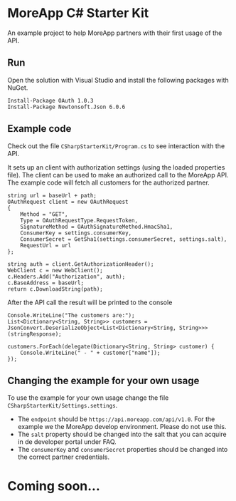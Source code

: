# MoreApp C# Starter Kit

An example project to help MoreApp partners with their first usage of the API.

## Run

Open the solution with Visual Studio and install the following packages with NuGet.

```
Install-Package OAuth 1.0.3
Install-Package Newtonsoft.Json 6.0.6
```

## Example code

Check out the file `CSharpStarterKit/Program.cs` to see interaction with the API.


It sets up an client with authorization settings (using the loaded properties file). The client can be used to make an authorized call to the MoreApp API. The example code will fetch all customers for the authorized partner.

```
string url = baseUrl + path;
OAuthRequest client = new OAuthRequest
{
    Method = "GET",
    Type = OAuthRequestType.RequestToken,
    SignatureMethod = OAuthSignatureMethod.HmacSha1,
    ConsumerKey = settings.consumerKey,
    ConsumerSecret = GetSha1(settings.consumerSecret, settings.salt),
    RequestUrl = url
};

string auth = client.GetAuthorizationHeader();
WebClient c = new WebClient();
c.Headers.Add("Authorization", auth);
c.BaseAddress = baseUrl;
return c.DownloadString(path);
```

After the API call the result will be printed to the console

```
Console.WriteLine("The customers are:");
List<Dictionary<String, String>> customers = JsonConvert.DeserializeObject<List<Dictionary<String, String>>>(stringResponse);

customers.ForEach(delegate(Dictionary<String, String> customer) {
    Console.WriteLine(" - " + customer["name"]);
}); 
```

## Changing the example for your own usage

To use the example for your own usage change the file `CSharpStarterKit/Settings.settings`.

- The `endpoint` should be `https://api.moreapp.com/api/v1.0`. For the example we the MoreApp develop environment. Please do not use this.  
- The `salt` property should be changed into the salt that you can acquire in de developer portal under FAQ. 
- The `consumerKey` and `consumerSecret` properties should be changed into the correct partner credentials.

# Coming soon...
